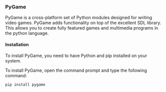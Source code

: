 <h3> PyGame </h3>   

<p> PyGame is a cross-platform set of Python modules designed for writing video games. PyGame adds functionality on top of the excellent SDL library. This allows you to create fully featured games and multimedia programs in the python language. </p>

<h4> Installation </h4>

<p> To install PyGame, you need to have Python and pip installed on your system. </p>

<p> To install PyGame, open the command prompt and type the following command: </p>

```bash
pip install pygame
```
